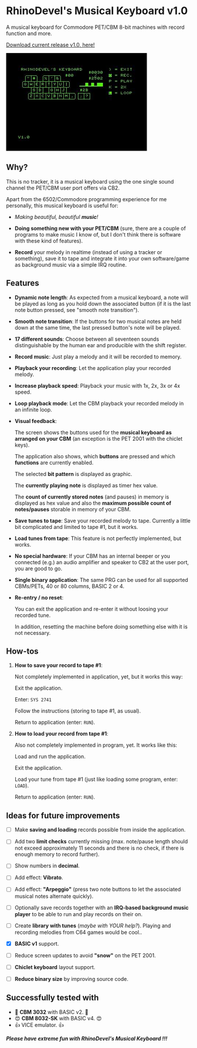 # RhinoDevel's Musical Keyboard v1.0
A musical keyboard for Commodore PET/CBM 8-bit machines with record function and more.

[Download current release v1.0, here!](https://github.com/RhinoDevel/keyboard/releases/download/v1.0/keyboard.prg)

![Screenshot of RhinoDevel's Keyboard](/40col-v1_0.jpg?raw=true)

## Why?

This is no tracker, it is a musical keyboard using the one single sound channel
the PET/CBM user port offers via CB2.

Apart from the 6502/Commodore programming experience for me personally, this
musical keyboard is useful for:

- *Making beautiful, beautiful **music**!*

- **Doing something new with your PET/CBM** (sure, there are a couple of programs to
  make music I know of, but I don't think there is software with these kind of
  features).

- **Record** your melody in realtime (instead of using a tracker or something),
  save it to tape and integrate it into your own software/game as background
  music via a simple IRQ routine.

## Features

- **Dynamic note length**: As expected from a musical keyboard, a note will be
                       played as long as you hold down the associated button (if
                       it is the last note button pressed, see "smooth note
                       transition").

- **Smooth note transition**: If the buttons for two musical notes are held down at
                          the same time, the last pressed button's note will be
                          played.
                      
- **17 different sounds**: Choose between all seventeen sounds distinguishable by
                       the human ear and producible with the shift register.
                       
- **Record music**: Just play a melody and it will be recorded to memory.

- **Playback your recording**: Let the application play your recorded melody.

- **Increase playback speed**: Playback your music with 1x, 2x, 3x or 4x speed.

- **Loop playback mode**: Let the CBM playback your recorded melody in an infinite
                      loop.

- **Visual feedback**:

  The screen shows the buttons used for the **musical keyboard as arranged on
  your CBM** (an exception is the PET 2001 with the chiclet keys).

  The application also shows, which **buttons** are pressed and
  which **functions** are currently enabled.
                   
  The selected **bit pattern** is displayed as graphic.
                   
  The **currently playing note** is displayed as timer hex value.
                   
  The **count of currently stored notes** (and pauses) in memory is
  displayed as hex value and also the **maximum possible count of
  notes/pauses** storable in memory of your CBM.

- **Save tunes to tape**: Save your recorded melody to tape.
                      Currently a little bit complicated and limited to tape #1,
                      but it works.

- **Load tunes from tape**: This feature is not perfectly implemented, but works.

- **No special hardware**: If your CBM has an internal beeper or you connected
                       (e.g.) an audio amplifier and speaker to CB2 at the user
                       port, you are good to go.

- **Single binary application**: The same PRG can be used for all supported
                             CBMs/PETs, 40 or 80 columns, BASIC 2 or 4.
                             
- **Re-entry / no reset**:

  You can exit the application and re-enter it without loosing your recorded tune.
                       
  In addition, resetting the machine before doing something else with it is not
  necessary.
                       
## How-tos

1) **How to save your record to tape #1**:

   Not completely implemented in application, yet, but it works this way:

   Exit the application.

   Enter: `SYS 2741`

   Follow the instructions (storing to tape #1, as usual).

   Return to application (enter: `RUN`).

2) **How to load your record from tape #1**:

   Also not completely implemented in program, yet. It works like this:

   Load and run the application.

   Exit the application.

   Load your tune from tape #1 (just like loading some program, enter: `LOAD`).

   Return to application (enter: `RUN`).

## Ideas for future improvements

- [ ] Make **saving and loading** records possible from inside the application.

- [ ] Add two **limit checks** currently missing (max. note/pause length should not
  exceed approximately 11 seconds and there is no check, if there is enough
  memory to record further).

- [ ] Show numbers in **decimal**.

- [ ] Add effect: **Vibrato**.

- [ ] Add effect: **"Arpeggio"** (press two note buttons to let the associated musical
              notes alternate quickly).

- [ ] Optionally save records together with an **IRQ-based background music player** to
  be able to run and play records on their on.

- [ ] Create **library with tunes** (*maybe with YOUR help?*). Playing and recording
  melodies from C64 games would be cool..
              
- [x] **BASIC v1** support.

- [ ] Reduce screen updates to avoid **"snow"** on the PET 2001.

- [ ] **Chiclet keyboard** layout support.

- [ ] **Reduce binary size** by improving source code.

## Successfully tested with

- :smiling_face_with_three_hearts: **CBM 3032** with BASIC v2. :smiling_face_with_three_hearts:
- :heart_eyes: **CBM 8032-SK** with BASIC v4. :heart_eyes:
- :+1: VICE emulator. :+1:

***Please have extreme fun with RhinoDevel's Musical Keyboard !!!***
